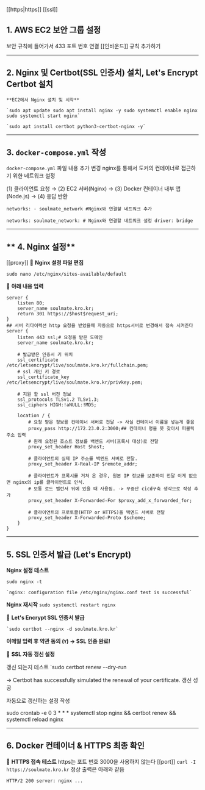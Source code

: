 [[https|https]]
[[ssl]]
## 1. AWS EC2 보안 그룹 설정

보안 규칙에 들어가서 433 포트 번호 연결 [[인바운드]] 규칙 추가하기

---
## 2. Nginx 및 Certbot(SSL 인증서) 설치, Let's Encrypt Certbot 설치

	**EC2에서 Nginx 설치 및 시작**
~~~
`sudo apt update sudo apt install nginx -y sudo systemctl enable nginx sudo systemctl start nginx`

`sudo apt install certbot python3-certbot-nginx -y`
~~~

---

## **3. `docker-compose.yml` 작성**

`docker-compose.yml` 파일 내용 추가 변경
nginx를 통해서 도커의 컨테이너로 접근하기 위한 네트워크 설정

(1) 클라이언트 요청 → (2) EC2 서버(Nginx) → (3) Docker 컨테이너 내부 앱(Node.js) → (4) 응답 반환

~~~
networks: - soulmate_network #Nginx와 연결할 네트워크 추가 

networks: soulmate_network: # Nginx와 연결할 네트워크 설정 driver: bridge
~~~

---
## ** 4. Nginx 설정**
[[proxy]]
🔹 **Nginx 설정 파일 편집**

`sudo nano /etc/nginx/sites-available/default`

🔹 **아래 내용 입력**
~~~
server {
    listen 80;
    server_name soulmate.kro.kr;
    return 301 https://$host$request_uri;
}
## 서버 리다이렉션 http 요청을 받았을때 자동으로 https서버로 변경해서 접속 시켜준다
server {
    listen 443 ssl;# 요청을 받은 도메인
    server_name soulmate.kro.kr;

	# 발급받은 인증서 키 위치
    ssl_certificate /etc/letsencrypt/live/soulmate.kro.kr/fullchain.pem;
    # ssl 개인 키 경로
    ssl_certificate_key /etc/letsencrypt/live/soulmate.kro.kr/privkey.pem;

	# 지원 할 ssl 버전 정보
    ssl_protocols TLSv1.2 TLSv1.3;
    ssl_ciphers HIGH:!aNULL:!MD5;

    location / {
	    # 요청 받은 정보를 컨테이너 서버로 전달 -> 사실 컨테이너 이름을 넣는게 좋음
        proxy_pass http://172.23.0.2:3000;## 컨테이너 명을 못 찾아서 퍼블릭 주소 입력
        # 원래 요청된 호스트 정보를 백엔드 서버(프록시 대상)로 전달
        proxy_set_header Host $host;
        
        # 클라이언트의 실제 IP 주소를 백엔드 서버로 전달.
        proxy_set_header X-Real-IP $remote_addr;

		# 클라이언트가 프록시를 거쳐 온 경우, 원본 IP 정보를 보존하여 전달 이게 없으면 nginx의 ip를 클라이언트로 인식.
		# 보통 로드 밸런서 뒤에 있을 때 사용됨. -> 무중단 cicd구축 생각으로 작성 추가
        proxy_set_header X-Forwarded-For $proxy_add_x_forwarded_for;
        
	    # 클라이언트의 프로토콜(HTTP or HTTPS)을 백엔드 서버로 전달
        proxy_set_header X-Forwarded-Proto $scheme;
    }
}
~~~

---

## **5. SSL 인증서 발급 (Let's Encrypt)**

**Nginx 설정 테스트**

`sudo nginx -t`

~~~
`nginx: configuration file /etc/nginx/nginx.conf test is successful`
~~~

 **Nginx 재시작**
`sudo systemctl restart nginx`

🔹 **Let's Encrypt SSL 인증서 발급**

~~~
`sudo certbot --nginx -d soulmate.kro.kr`
~~~
**이메일 입력 후 약관 동의 (`Y`) → SSL 인증 완료!**

🔹 **SSL 자동 갱신 설정**

갱신 되는지 테스트
`sudo certbot renew --dry-run

-> Certbot has successfully simulated the renewal of your certificate.
갱신 성공

자동으로 갱신하는  설정 작성 

sudo crontab -e
0 3 * * * systemctl stop nginx && certbot renew && systemctl reload nginx



---

## **6. Docker 컨테이너 & HTTPS 최종 확인**

🔹 **HTTPS 접속 테스트**
https는 포트 번호 3000을 사용하지 않는다
[[port]]
`curl -I https://soulmate.kro.kr`
정상 출력은 아래와 같음

`HTTP/2 200 server: nginx ...`
